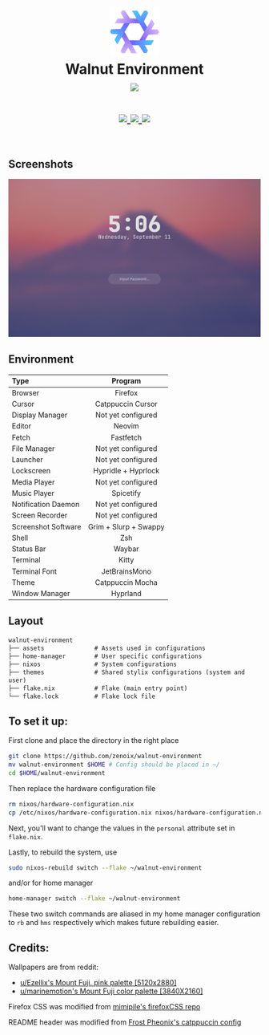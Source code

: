 <h1 align="center">
   <img src="./.github/assets/logo/nixos-logo.png  " width="100px" /> 
   <br>
      Walnut Environment
   <br>
      <img src="https://raw.githubusercontent.com/catppuccin/catppuccin/main/assets/palette/macchiato.png" width="600px" /> <br>
   <div align="center">

   <div align="center">
      <p></p>
      <div align="center">
         <a href="https://github.com/zenoix/walnut-environment/">
            <img src="https://img.shields.io/github/repo-size/zenoix/walnut-environment?color=C6A0F6&labelColor=303446&style=for-the-badge&logo=github&logoColor=C6A0F6">
         </a>
         <a = href="https://nixos.org">
            <img src="https://img.shields.io/badge/NixOS-24.05-blue.svg?style=for-the-badge&labelColor=303446&logo=NixOS&logoColor=white&color=91D7E3">
         </a>
         <a href="https://github.com/zenoix/walnut-environment/blob/main/LICENSE">
            <img src="https://img.shields.io/static/v1.svg?style=for-the-badge&label=License&message=MIT&colorA=313244&colorB=F5A97F&logo=unlicense&logoColor=F5A97F&"/>
         </a>
      </div>
      <br>
   </div>
</h1>

## Screenshots

![Hyprlock](./.github/assets/screenshots/hyprlock.png)

## Environment


| Type           | Program      |
| :------------- | :----------: |
| Browser         | Firefox |
| Cursor     | Catppuccin Cursor |
| Display Manager     | Not yet configured |
| Editor         | Neovim |
| Fetch         | Fastfetch |
| File Manager   | Not yet configured |
| Launcher       | Not yet configured |
| Lockscreen       | Hypridle + Hyprlock |
| Media Player     | Not yet configured |
| Music Player | Spicetify |
| Notification Daemon       | Not yet configured |
| Screen Recorder      | Not yet configured |
| Screenshot Software    | Grim + Slurp + Swappy |
| Shell          | Zsh |
| Status Bar     | Waybar |
| Terminal       | Kitty |
| Terminal Font  | JetBrainsMono |
| Theme         | Catppuccin Mocha |
| Window Manager | Hyprland |

## Layout
```
walnut-environment
├── assets              # Assets used in configurations
├── home-manager        # User specific configurations
├── nixos               # System configurations
├── themes              # Shared stylix configurations (system and user)
├── flake.nix           # Flake (main entry point)
└── flake.lock          # Flake lock file
```

## To set it up:
First clone and place the directory in the right place
```sh
git clone https://github.com/zenoix/walnut-environment
mv walnut-environment $HOME # Config should be placed in ~/
cd $HOME/walnut-environment
```
Then replace the hardware configuration file
```sh
rm nixos/hardware-configuration.nix
cp /etc/nixos/hardware-configuration.nix nixos/hardware-configuration.nix
```
Next, you'll want to change the values in the `personal` attribute set in `flake.nix`.

Lastly, to rebuild the system, use 
```sh
sudo nixos-rebuild switch --flake ~/walnut-environment
```
and/or for home manager
```sh
home-manager switch --flake ~/walnut-environment
```

These two switch commands are aliased in my home manager configuration to `rb` and `hms` respectively which makes future rebuilding easier. 

## Credits:

Wallpapers are from reddit:
- [u/Ezellix's Mount Fuji, pink palette [5120x2880]](https://www.reddit.com/r/wallpaper/comments/p4zvb7/mount_fuji_pink_palette_5120x2880/)
- [u/marinemotion's Mount Fuji color palette [3840X2160]](https://www.reddit.com/r/wallpaper/comments/q5qc1v/mount_fuji_color_palette_3840x2160/)

Firefox CSS was modified from [mimipile's firefoxCSS repo](https://github.com/mimipile/firefoxCSS)

README header was modified from [Frost Pheonix's catppuccin config](https://github.com/Frost-Phoenix/nixos-config/blob/catppuccin/README.md)
